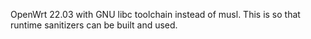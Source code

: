 OpenWrt 22.03 with GNU libc toolchain instead of musl. 
This is so that runtime sanitizers can be built and used.
